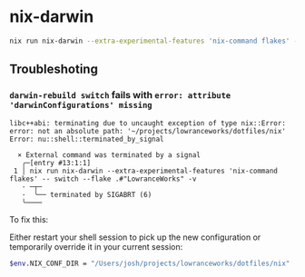 # nix-darwin

```sh
nix run nix-darwin --extra-experimental-features 'nix-command flakes' -- switch --flake .#"LowranceWorks"
```

## Troubleshoting

### `darwin-rebuild switch` fails with `error: attribute 'darwinConfigurations' missing`

```stdout
libc++abi: terminating due to uncaught exception of type nix::Error: error: not an absolute path: '~/projects/lowranceworks/dotfiles/nix'
Error: nu::shell::terminated_by_signal

  × External command was terminated by a signal
   ╭─[entry #13:1:1]
 1 │ nix run nix-darwin --extra-experimental-features 'nix-command flakes' -- switch --flake .#"LowranceWorks" -v
   · ─┬─
   ·  ╰── terminated by SIGABRT (6)
   ╰────

```

To fix this:

Either restart your shell session to pick up the new configuration or temporarily override it in your current session:

```sh
$env.NIX_CONF_DIR = "/Users/josh/projects/lowranceworks/dotfiles/nix"
```
